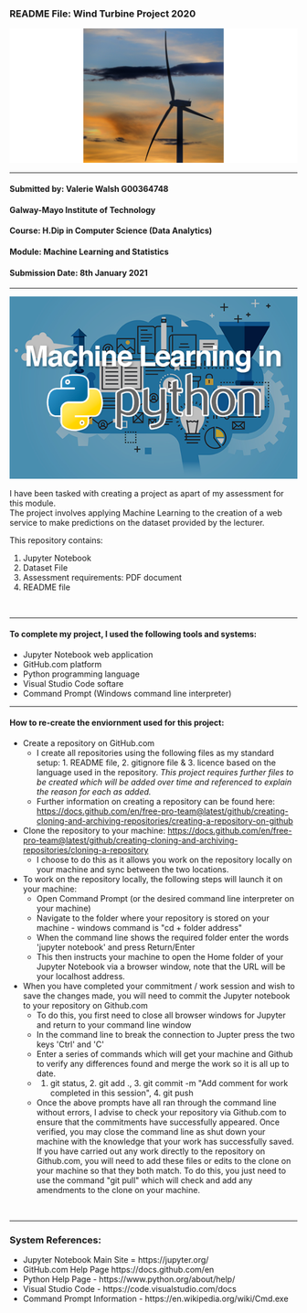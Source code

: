 ### README File: Wind Turbine Project 2020

![Wind_turbine](wind_turbine.jpeg)

---------

#### Submitted by: Valerie Walsh G00364748
#### Galway-Mayo Institute of Technology
#### Course: H.Dip in Computer Science (Data Analytics)
#### Module: Machine Learning and Statistics 
#### Submission Date: 8th January 2021 

---------

![Machine_Learning_image](python.png)


I have been tasked with creating a project as apart of my assessment for this module. <br>
The project involves applying Machine Learning to the creation of a web service to make predictions on the dataset provided by the lecturer. <br>

This repository contains:

<ol>
  <li>Jupyter Notebook</li>
  <li>Dataset File</li>
  <li>Assessment requirements: PDF document</li>
  <li>README file</li>
</ol>

<br>

***

#### To complete my project, I used the following tools and systems:
<ul>
  <li>Jupyter Notebook web application</li>
  <li>GitHub.com platform</li>
  <li>Python programming language</li>
  <li>Visual Studio Code softare</li>
  <li>Command Prompt (Windows command line interpreter)</li>
</ul>

***

#### How to re-create the enviornment used for this project:
- Create a repository on GitHub.com
  * I create all repositories using the following files as my standard setup: 1. README file, 2. gitignore file & 3. licence based on the language used in the repository. <i>This project requires further files to be created which will be added over time and referenced to explain the reason for each as added.</i>
  * Further information on creating a repository can be found here: https://docs.github.com/en/free-pro-team@latest/github/creating-cloning-and-archiving-repositories/creating-a-repository-on-github
- Clone the repository to your machine: https://docs.github.com/en/free-pro-team@latest/github/creating-cloning-and-archiving-repositories/cloning-a-repository
  * I choose to do this as it allows you work on the repository locally on your machine and sync between the two locations.
- To work on the repository locally, the following steps will launch it on your machine:
  * Open Command Prompt (or the desired command line interpreter on your machine)
  * Navigate to the folder where your repository is stored on your machine - windows command is "cd + folder address"
  * When the command line shows the required folder enter the words 'jupyter notebook' and press Return/Enter
  * This then instructs your machine to open the Home folder of your Jupyter Notebook via a browser window, note that the URL will be your localhost address.
- When you have completed your commitment / work session and wish to save the changes made, you will need to commit the Jupyter notebook to your repository on Github.com
  * To do this, you first need to close all browser windows for Jupyter and return to your command line window
  * In the command line to break the connection to Jupter press the two keys 'Ctrl' and 'C'
  * Enter a series of commands which will get your machine and Github to verify any differences found and merge the work so it is all up to date. 
  * 1. git status, 2. git add ., 3. git commit -m "Add comment for work completed in this session", 4. git push
  * Once the above prompts have all ran through the command line without errors, I advise to check your repository via Github.com to ensure that the commitments have successfully appeared. Once verified, you may close the command line as shut down your machine with the knowledge that your work has successfully saved. If you have carried out any work directly to the repository on Github.com, you will need to add these files or edits to the clone on your machine so that they both match. To do this, you just need to use the command "git pull" which will check and add any amendments to the clone on your machine. 

<br>

***
 
### System References:
<ul>
  <li>Jupyter Notebook Main Site = https://jupyter.org/ </li>
  <li>GitHub.com Help Page https://docs.github.com/en</li>
  <li>Python Help Page - https://www.python.org/about/help/</li>
  <li>Visual Studio Code - https://code.visualstudio.com/docs</li>
  <li>Command Prompt Information - https://en.wikipedia.org/wiki/Cmd.exe </li>
</ul>
